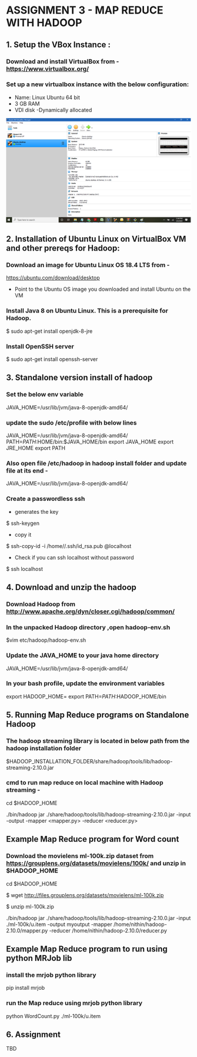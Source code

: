 #                                                ASSIGNMENT 3 -   MAP REDUCE WITH HADOOP 

## 1. Setup the VBox Instance :


### Download and install VirtualBox from - https://www.virtualbox.org/


### Set up a new virtualbox instance with the below configuration:

* Name: Linux Ubuntu 64 bit 
* 3 GB RAM 
* VDI disk -Dynamically allocated 

![UbuntuVM](https://github.com/vu-bigdata-2020/example-notebooks/blob/master/infrastructure/VM-installation.png)

## 2. Installation of Ubuntu Linux on VirtualBox VM and other prereqs for Hadoop:

### Download an image for Ubuntu Linux OS 18.4 LTS from -
https://ubuntu.com/download/desktop

* Point to the Ubuntu OS image you downloaded and install Ubuntu on the VM 


### Install Java 8 on Ubuntu Linux. This is a prerequisite for Hadoop.

$ sudo apt-get install openjdk-8-jre


### Install OpenSSH server

$ sudo apt-get install openssh-server 


## 3. Standalone version install of hadoop 

### Set the below env variable

JAVA_HOME=/usr/lib/jvm/java-8-openjdk-amd64/

### update the sudo /etc/profile with below lines

JAVA_HOME=/usr/lib/jvm/java-8-openjdk-amd64/
PATH=$PATH:$HOME/bin:$JAVA_HOME/bin
export JAVA_HOME
export JRE_HOME
export PATH

### Also open file /etc/hadoop in hadoop install folder and update file at its end -
JAVA_HOME=/usr/lib/jvm/java-8-openjdk-amd64/


### Create a passwordless ssh

* generates the key

$ ssh-keygen

* copy it

$ ssh-copy-id -i /home/<uname>/.ssh/id_rsa.pub <uname>@localhost

* Check if you can ssh localhost without password 

$ ssh localhost


## 4. Download and unzip the hadoop

### Download Hadoop from http://www.apache.org/dyn/closer.cgi/hadoop/common/

### In the unpacked Hadoop directory ,open hadoop-env.sh

$vim etc/hadoop/hadoop-env.sh

### Update the JAVA_HOME to your java home directory

JAVA_HOME=/usr/lib/jvm/java-8-openjdk-amd64/


### In your bash profile, update the environment variables 

export HADOOP_HOME=<Your hadoop home directory path>
export PATH=$PATH:$HADOOP_HOME/bin


## 5. Running Map Reduce programs on Standalone Hadoop

### The hadoop streaming library is located in below path from the hadoop installation folder

$HADOOP_INSTALLATION_FOLDER/share/hadoop/tools/lib/hadoop-streaming-2.10.0.jar

### cmd to run map reduce on local machine with Hadoop streaming -

cd $HADOOP_HOME

./bin/hadoop jar ./share/hadoop/tools/lib/hadoop-streaming-2.10.0.jar  -input <input-data-file> -output <output-data-path> -mapper <mapper.py> -reducer <reducer.py>
  
## Example Map Reduce program for Word count

### Download the movielens ml-100k.zip dataset from https://grouplens.org/datasets/movielens/100k/ and unzip in $HADOOP_HOME 

cd $HADOOP_HOME

$ wget http://files.grouplens.org/datasets/movielens/ml-100k.zip

$ unzip  ml-100k.zip

./bin/hadoop jar ./share/hadoop/tools/lib/hadoop-streaming-2.10.0.jar  -input ./ml-100k/u.item -output myoutput -mapper /home/nithin/hadoop-2.10.0/mapper.py -reducer /home/nithin/hadoop-2.10.0/reducer.py


## Example Map Reduce program to run using python MRJob lib

### install the mrjob python library

pip install mrjob

### run the Map reduce using mrjob python library

python WordCount.py ./ml-100k/u.item


## 6. Assignment

TBD





  
  






